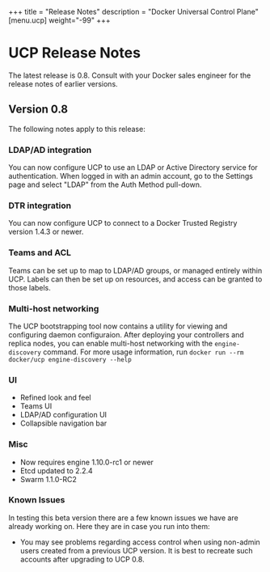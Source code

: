 +++
title = "Release Notes"
description = "Docker Universal Control Plane"
[menu.ucp]
weight="-99"
+++

# UCP Release Notes

The latest release is 0.8.  Consult with your Docker sales engineer for the
release notes of earlier versions.

## Version 0.8

The following notes apply to this release:

### LDAP/AD integration

You can now configure UCP to use an LDAP or Active Directory service
for authentication.  When logged in with an admin account, go to the
Settings page and select "LDAP" from the Auth Method pull-down.

### DTR integration

You can now configure UCP to connect to a Docker Trusted Registry version
1.4.3 or newer.

### Teams and ACL

Teams can be set up to map to LDAP/AD groups, or managed entirely
within UCP.  Labels can then be set up on resources, and access can be
granted to those labels.

### Multi-host networking

The UCP bootstrapping tool now contains a utility for viewing and
configuring daemon configuraion.  After deploying your controllers
and replica nodes, you can enable multi-host networking with the
`engine-discovery` command.  For more usage information, run
`docker run --rm docker/ucp engine-discovery --help`

### UI

- Refined look and feel
- Teams UI
- LDAP/AD configuration UI
- Collapsible navigation bar


### Misc

- Now requires engine 1.10.0-rc1 or newer
- Etcd updated to 2.2.4
- Swarm 1.1.0-RC2


### Known Issues

In testing this beta version there are a few known issues we have
are already working on. Here they are in case you run into them:
- You may see problems regarding access control when using non-admin
users created from a previous UCP version. It is best to recreate such
accounts after upgrading to UCP 0.8.
